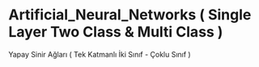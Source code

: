 # Artificial_Neural_Networks ( Single Layer Two Class & Multi Class )
Yapay Sinir Ağları ( Tek Katmanlı İki Sınıf - Çoklu Sınıf )
